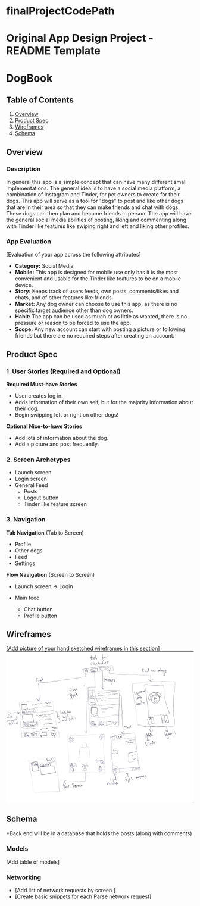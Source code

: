 # finalProjectCodePath

Original App Design Project - README Template
===

# DogBook

## Table of Contents
1. [Overview](#Overview)
1. [Product Spec](#Product-Spec)
1. [Wireframes](#Wireframes)
2. [Schema](#Schema)

## Overview
### Description
In general this app is a simple concept that can have many different small implementations. The general idea is to have a social media platform, a combination of Instagram and Tinder, for pet owners to create for their dogs. This app will serve as a tool for "dogs" to post and like other dogs that are in their area so that they can make friends and chat with dogs. These dogs can then plan and become friends in person. The app will have the general social media abilities of posting, liking and commenting along with Tinder like features like swiping right and left and liking other profiles.


### App Evaluation
[Evaluation of your app across the following attributes]
- **Category:** Social Media
- **Mobile:** This app is designed for mobile use only has it is the most convenient and usable for the Tinder like features to be on a mobile device. 
- **Story:** Keeps track of users feeds, own posts, comments/likes and chats, and of other features like friends. 
- **Market:** Any dog owner can choose to use this app, as there is no specific target audience other than dog owners. 
- **Habit:** The app can be used as much or as little as wanted, there is no pressure or reason to be forced to use the app. 
- **Scope:** Any new account can start with posting a picture or following friends but there are no required steps after creating an account. 

## Product Spec

### 1. User Stories (Required and Optional)

**Required Must-have Stories**

* User creates log in.
* Adds information of their own self, but for the majority information about their dog. 
* Begin swipping left or right on other dogs!

**Optional Nice-to-have Stories**

* Add lots of information about the dog.
* Add a picture and post frequently.

### 2. Screen Archetypes

* Launch screen
* Login screen
* General Feed
   * Posts
   * Logout button
   * Tinder like feature screen

### 3. Navigation

**Tab Navigation** (Tab to Screen)

* Profile
* Other dogs
* Feed
* Settings

**Flow Navigation** (Screen to Screen)

* Launch screen -> Login

* Main feed
   * Chat button
   * Profile button

## Wireframes
[Add picture of your hand sketched wireframes in this section]
<img src="Wireframe.png" width=600>


## Schema 
*Back end will be in a database that holds the posts (along with comments)


### Models
[Add table of models]
### Networking
- [Add list of network requests by screen ]
- [Create basic snippets for each Parse network request]
